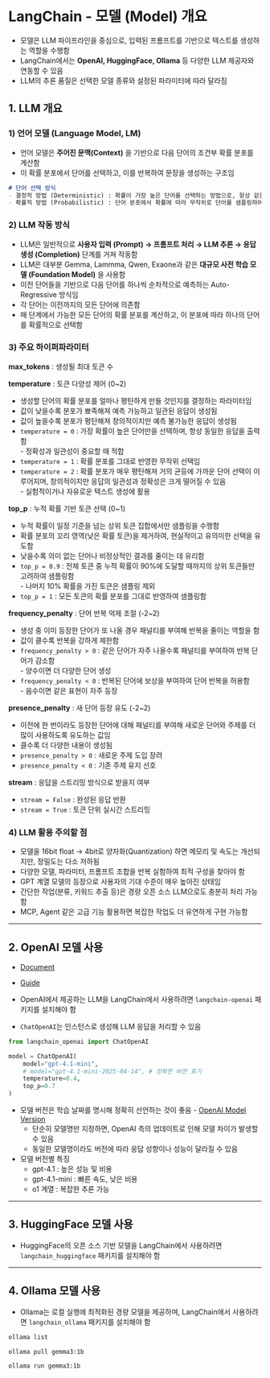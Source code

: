 # LangChain - 모델 (Model) 개요

- 모델은 LLM 파이프라인을 중심으로, 입력된 프롬프트를 기반으로 텍스트를 생성하는 역할을 수행함
- LangChain에서는 **OpenAI, HuggingFace, Ollama** 등 다양한 LLM 제공자와 연동할 수 있음
- LLM의 추론 품질은 선택한 모델 종류와 설정된 파라미터에 따라 달라짐

## 1. LLM 개요

### 1\) 언어 모델 (Language Model, LM)

- 언어 모델은 **주어진 문맥(Context)** 을 기반으로 다음 단어의 조건부 확률 분포를 계산함
- 이 확률 분포에서 단어를 선택하고, 이를 반복하여 문장을 생성하는 구조임

```markdown
# 단어 선택 방식
- 결정적 방법 (Deterministic) : 확률이 가장 높은 단어를 선택하는 방법으로, 항상 같은 결과가 나옴 (Greedy Selection)
- 확률적 방법 (Probabilistic) : 단어 분포에서 확률에 따라 무작위로 단어를 샘플링하여, 각 실행마다 다른 결과가 나옴 (Random Sampling)
```

### 2\) LLM 작동 방식

- LLM은 일반적으로 **사용자 입력 (Prompt) → 프롬프트 처리 → LLM 추론 → 응답 생성 (Completion)** 단계를 거쳐 작동함
- LLM은 대부분 Gemma, Lammma, Qwen, Exaone과 같은 **대규모 사전 학습 모델 (Foundation Model)** 을 사용함
- 이전 단어들을 기반으로 다음 단어를 하나씩 순차적으로 예측하는 Auto-Regressive 방식임
- 각 단어는 이전까지의 모든 단어에 의존함
- 매 단계에서 가능한 모든 단어의 확률 분포를 계산하고, 이 분포에 따라 하나의 단어를 확률적으로 선택함

### 3\) 주요 하이퍼파라미터

**max_tokens** : 생성될 최대 토큰 수

**temperature** : 토큰 다양성 제어 (0~2)
- 생성할 단어의 확률 분포를 얼마나 평탄하게 만들 것인지를 결정하는 파라미터임
- 값이 낮을수록 분포가 뾰족해져 예측 가능하고 일관된 응답이 생성됨
- 값이 높을수록 분포가 평탄해져 창의적이지만 예측 불가능한 응답이 생성됨
- `temperature = 0` : 가장 확률이 높은 단어만을 선택하며, 항상 동일한 응답을 출력함 <br>- 정확성과 일관성이 중요할 때 적합
- `temperature = 1` : 확률 분포를 그대로 반영한 무작위 선택임
- `temperature = 2` : 확률 분포가 매우 평탄해져 거의 균등에 가까운 단어 선택이 이루어지며, 창의적이지만 응답의 일관성과 정확성은 크게 떨어질 수 있음 <br>- 실험적이거나 자유로운 텍스트 생성에 활용

**top_p** : 누적 확률 기반 토큰 선택 (0~1)
- 누적 확률이 일정 기준을 넘는 상위 토큰 집합에서만 샘플링을 수행함
- 확률 분포의 꼬리 영역(낮은 확률 토큰)을 제거하여, 현실적이고 유의미한 선택을 유도함
- 낮을수록 의미 없는 단어나 비정상적인 결과를 줄이는 데 유리함
- `top_p = 0.9` : 전체 토큰 중 누적 확률이 90%에 도달할 때까지의 상위 토큰들만 고려하여 샘플링함 <br>- 나머지 10% 확률을 가진 토큰은 샘플링 제외
- `top_p = 1` : 모든 토큰의 확률 분포를 그대로 반영하여 샘플링함

**frequency_penalty** : 단어 반복 억제 조절 (-2~2)
- 생성 중 이미 등장한 단어가 또 나올 경우 패널티를 부여해 반복을 줄이는 역할을 함
- 값이 클수록 반복을 강하게 제한함
- `frequency_penalty > 0` : 같은 단어가 자주 나올수록 패널티를 부여하여 반복 단어가 감소함 <br>- 양수이면 더 다양한 단어 생성
- `frequency_penalty < 0` : 반복된 단어에 보상을 부여하여 단어 반복을 허용함 <br>- 음수이면 같은 표현이 자주 등장


**presence_penalty** : 새 단어 등장 유도 (-2~2)
- 이전에 한 번이라도 등장한 단어에 대해 패널티를 부여해 새로운 단어와 주제를 더 많이 사용하도록 유도하는 값임
- 클수록 더 다양한 내용이 생성됨
- `presence_penalty > 0` : 새로운 주제 도입 장려
- `presence_penalty < 0` : 기존 주제 유지 선호

**stream** : 응답을 스트리밍 방식으로 받을지 여부
- `stream = False` : 완성된 응답 반환
- `stream = True` : 토큰 단위 실시간 스트리밍

### 4\) LLM 활용 주의할 점

- 모델을 16bit float → 4bit로 양자화(Quantization) 하면 메모리 및 속도는 개선되지만, 정밀도는 다소 저하됨
- 다양한 모델, 파라미터, 프롬프트 조합을 반복 실험하여 최적 구성을 찾아야 함
- GPT 계열 모델의 등장으로 사용자의 기대 수준이 매우 높아진 상태임
- 간단한 작업(분류, 키워드 추출 등)은 경량 오픈 소스 LLM으로도 충분히 처리 가능함
- MCP, Agent 같은 고급 기능 활용하면 복잡한 작업도 더 유연하게 구현 가능함

---

## 2. OpenAI 모델 사용

- [Document](https://python.langchain.com/api_reference/openai/chat_models/langchain_openai.chat_models.base.ChatOpenAI.html)
- [Guide](https://python.langchain.com/docs/integrations/chat/openai/)

- OpenAI에서 제공하는 LLM을 LangChain에서 사용하려면 `langchain-openai` 패키지를 설치해야 함
- `ChatOpenAI`는 인스턴스로 생성해 LLM 응답을 처리할 수 있음
```python
from langchain_openai import ChatOpenAI

model = ChatOpenAI(
    model="gpt-4.1-mini",
    # model="gpt-4.1-mini-2025-04-14", # 정확한 버전 표기
    temperature=0.4,
    top_p=0.7
)
```
- 모델 버전은 학습 날짜를 명시해 정확히 선언하는 것이 좋음 - [OpenAI Model Version](https://platform.openai.com/docs/pricing)
    - 단순히 모델명만 지정하면, OpenAI 측의 업데이트로 인해 모델 차이가 발생할 수 있음
    - 동일한 모델명이라도 버전에 따라 응답 성향이나 성능이 달라질 수 있음
- 모델 버전별 특징
    - gpt-4.1 : 높은 성능 및 비용
    - gpt-4.1-mini : 빠른 속도, 낮은 비용
    - o1 계열 : 복잡한 추론 가능



---

## 3. HuggingFace 모델 사용

- HuggingFace의 오픈 소스 기반 모델을 LangChain에서 사용하려면 `langchain_huggingface` 패키지를 설치해야 함

---

## 4. Ollama 모델 사용

- Ollama는 로컬 실행에 최적화된 경량 모델을 제공하며, LangChain에서 사용하려면 `langchain_ollama` 패키지를 설치해야 함


```bash
ollama list

ollama pull gemma3:1b

ollama run gemma3:1b
```